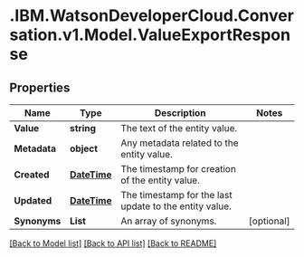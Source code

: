 # .IBM.WatsonDeveloperCloud.Conversation.v1.Model.ValueExportResponse
## Properties

Name | Type | Description | Notes
------------ | ------------- | ------------- | -------------
**Value** | **string** | The text of the entity value. | 
**Metadata** | **object** | Any metadata related to the entity value. | 
**Created** | [**DateTime**](DateTime.md) | The timestamp for creation of the entity value. | 
**Updated** | [**DateTime**](DateTime.md) | The timestamp for the last update to the entity value. | 
**Synonyms** | **List<string>** | An array of synonyms. | [optional] 

[[Back to Model list]](../README.md#documentation-for-models) [[Back to API list]](../README.md#documentation-for-api-endpoints) [[Back to README]](../README.md)

